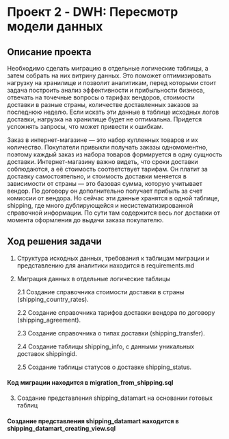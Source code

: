 # Проект 2 - DWH: Пересмотр модели данных

## Описание проекта
Необходимо сделать миграцию в отдельные логические таблицы, а затем собрать на них витрину данных. 
Это поможет оптимизировать нагрузку на хранилище и позволит аналитикам, перед которыми стоит задача построить анализ эффективности и прибыльности бизнеса, 
отвечать на точечные вопросы о тарифах вендоров, стоимости доставки в разные страны, количестве доставленных заказов за последнюю неделю.
Если искать эти данные в таблице исходных логов доставки, нагрузка на хранилище будет не оптимальна. 
Придется усложнять запросы, что может привести к ошибкам.

Заказ в интернет-магазине — это набор купленных товаров и их количество. Покупатели привыкли получать заказы одномоментно, поэтому каждый заказ из набора товаров формируется в одну сущность доставки.
Интернет-магазину важно видеть, что сроки доставки соблюдаются, а её стоимость соответствует тарифам. 
Он платит за доставку самостоятельно, и стоимость доставки меняется в зависимости от страны — это базовая сумма, которую учитывает вендор. 
По договору он дополнительно получает прибыль за счет комиссии от вендора.
Но сейчас эти данные хранятся в одной таблице, shipping, где много дублирующейся и несистематизированной справочной информации. 
По сути там содержится весь лог доставки от момента оформления до выдачи заказа покупателю.


## Ход решения задачи

1. Структура исходных данных, требования к таблицам миграции и представлению для аналитики находится в requirements.md

2. Миграция данных в отдельные логические таблицы

    2.1 Создание справочника стоимости доставки в страны (shipping_country_rates).

    2.2 Создание справочника тарифов доставки вендора по договору (shipping_agreement).

    2.3 Создание справочника о типах доставки (shipping_transfer).

    2.4 Создание таблицы shipping_info, с данными уникальных доставок shippingid.

    2.5 Создание таблицы статусов о доставке shipping_status.

  #### Код миграции находится в migration_from_shipping.sql

3. Создание представления shipping_datamart на основании готовых таблиц

  #### Создание представления shipping_datamart находится в shipping_datamart_creating_view.sql
